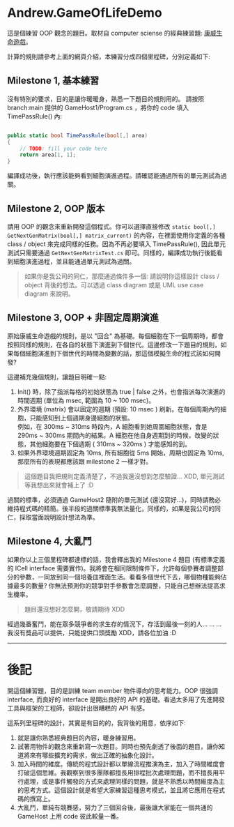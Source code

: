 # Andrew.GameOfLifeDemo

這是個練習 OOP 觀念的題目。取材自 computer sciense 的經典練習題: [康威生命遊戲](https://zh.wikipedia.org/wiki/%E5%BA%B7%E5%A8%81%E7%94%9F%E5%91%BD%E6%B8%B8%E6%88%8F)。

計算的規則請參考上面的網頁介紹，本練習分成四個里程碑，分別定義如下:



## Milestone 1, 基本練習

沒有特別的要求，目的是讓你暖暖身，熟悉一下題目的規則用的。
請按照 branch:main 提供的 GameHost1/Program.cs ，將你的 code 填入 TimePassRule() 內:

```csharp

public static bool TimePassRule(bool[,] area)
{
    // TODO: fill your code here
    return area[1, 1];
}

```

編譯成功後，執行應該能夠看到細胞演進過程。請確認能通過所有的單元測試為過關。


## Milestone 2, OOP 版本

請用 OOP 的觀念來重新開發這個程式。你可以選擇直接修改 ```static bool[,] GetNextGenMatrix(bool[,] matrix_current)``` 的內容，在裡面使用你定義的各種 class / object 來完成同樣的任務。因為不再必要填入 TimePassRule(), 因此單元測試只需要通過 ```GetNextGenMatrixTest.cs``` 即可。同樣的，編譯成功執行後能看到細胞演進過程，並且能通過單元測試為過關。

> 如果你是我公司的同仁，那麼通過條件多一個: 請說明你這樣設計 class / object 背後的想法。可以透過 class diagram 或是 UML use case diagram 來說明。

## Milestone 3, OOP + 非固定周期演進

原始康威生命遊戲的規則，是以 "回合" 為基礎。每個細胞在下一個周期時，都會按照同樣的規則，在各自的狀態下演進到下個世代。這邊修改一下題目的規則，如果每個細胞演進到下個世代的時間為變數的話，那這個模擬生命的程式該如何開發?

這邊補充幾個規則，讓題目明確一點:

1. Init() 時，除了指派每格的初始狀態為 true | false 之外，也會指派每次演進的時間週期 (單位為 msec, 範圍為 10 ~ 100 msec)。
1. 外界環境 (matrix) 會以固定的週期 (預設: 10 msec ) 刷新。在每個周期內的細胞，只能感知到上個週期身邊細胞的狀態。  
例如，在 300ms ~ 310ms 時段內，A 細胞看到她周圍細胞狀態，會是 290ms ~ 300ms 期間內的結果。A 細胞在他自身週期到的時候，改變的狀態，其他細胞要在下個週期 ( 310ms ~ 320ms ) 才能感知的到。
1. 如果外界環境週期固定為 10ms, 所有細胞從 5ms 開始，周期也固定為 10ms, 那麼所有的表現都應該跟 milestone 2 一樣才對。

> 這個題目我把規則定義清楚了，不過我還沒想到怎麼驗證... XDD, 單元測試等我想出來就會補上了 :D

過關的標準，必須通過 GameHost2 隨附的單元測試 (還沒寫好...)，同時請務必維持程式碼的精簡。後半段的過關標準我無法量化，同樣的，如果是我公司的同仁，採取當面說明設計想法為準。

## Milestone 4, 大亂鬥

如果你以上三個里程碑都達標的話，我會釋出我的 Milestone 4 題目 (有標準定義的 ICell interface 需要實作)。我將會在相同限制條件下，允許每個參賽者調整部分的參數，一同放到同一個培養皿裡面生活。看看多個世代下去，哪個物種能夠佔據最多的數量? 你無法預測你的競爭對手參數會怎麼調整，只能自己想辦法提高求生機率。

> 題目還沒想好怎麼開，敬請期待 XDD

經過幾番奮鬥，能在眾多競爭者的求生存的情況下，存活到最後一刻的人...
...
...
我沒有獎品可以提供，只能提供口頭獎勵 XDD，請各位加油 :D




----

# 後記

開這個練習題，目的是訓練 team member 物件導向的思考能力。OOP 很強調 interface, 而良好的 interface 是開出良好的 API 的基礎。看過太多用了先進開發工具與框架的工程師，卻設計出很糟糕的 API 有感。

這系列里程碑的設計，其實是有目的的，我背後的用意，依序如下:

1. 就是讓你熟悉經典題目的內容，暖身練習用。
1. 試著用物件的觀念來重新寫一次題目。同時也預先劇透了後面的題目，讓你知道將來有哪些擴充的需求，做出正確的抽象化設計。
1. 加入時間的維度。傳統的程式設計都以單線流程推演為主，加入了時間維度會打破這個思維。我觀察到很多團隊都擅長用排程批次處理問題，而不擅長用平行處理，或是事件觸發的方式來處理同樣的問題，就是不熟悉以時間維度為主的思考方式。這個設計就是希望大家練習這種思考模式，並且將它應用在程式碼的撰寫上。
1. 大亂鬥，單純有競賽感，努力了三個回合後，最後讓大家能在一個共通的 GameHost 上用 code 彼此較量一番。